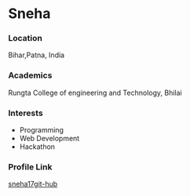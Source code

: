 # Sneha
### Location

Bihar,Patna, India

### Academics

Rungta College of engineering and Technology, Bhilai 

### Interests

- Programming
- Web Development
- Hackathon

### Profile Link

[sneha17git-hub](https://github.com/sneha17git)
